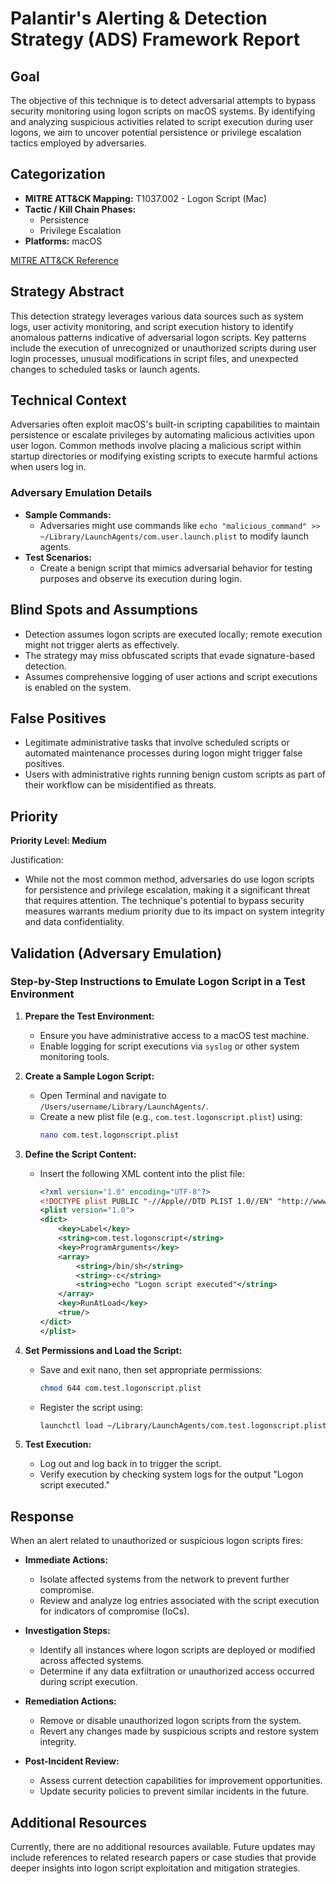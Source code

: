 # Palantir's Alerting & Detection Strategy (ADS) Framework Report

## Goal
The objective of this technique is to detect adversarial attempts to bypass security monitoring using logon scripts on macOS systems. By identifying and analyzing suspicious activities related to script execution during user logons, we aim to uncover potential persistence or privilege escalation tactics employed by adversaries.

## Categorization
- **MITRE ATT&CK Mapping:** T1037.002 - Logon Script (Mac)
- **Tactic / Kill Chain Phases:**
  - Persistence
  - Privilege Escalation
- **Platforms:** macOS

[MITRE ATT&CK Reference](https://attack.mitre.org/techniques/T1037/002)

## Strategy Abstract
This detection strategy leverages various data sources such as system logs, user activity monitoring, and script execution history to identify anomalous patterns indicative of adversarial logon scripts. Key patterns include the execution of unrecognized or unauthorized scripts during user login processes, unusual modifications in script files, and unexpected changes to scheduled tasks or launch agents.

## Technical Context
Adversaries often exploit macOS's built-in scripting capabilities to maintain persistence or escalate privileges by automating malicious activities upon user logon. Common methods involve placing a malicious script within startup directories or modifying existing scripts to execute harmful actions when users log in. 

### Adversary Emulation Details
- **Sample Commands:** 
  - Adversaries might use commands like `echo "malicious_command" >> ~/Library/LaunchAgents/com.user.launch.plist` to modify launch agents.
- **Test Scenarios:**
  - Create a benign script that mimics adversarial behavior for testing purposes and observe its execution during login.

## Blind Spots and Assumptions
- Detection assumes logon scripts are executed locally; remote execution might not trigger alerts as effectively.
- The strategy may miss obfuscated scripts that evade signature-based detection.
- Assumes comprehensive logging of user actions and script executions is enabled on the system.

## False Positives
- Legitimate administrative tasks that involve scheduled scripts or automated maintenance processes during logon might trigger false positives.
- Users with administrative rights running benign custom scripts as part of their workflow can be misidentified as threats.

## Priority
**Priority Level: Medium**

Justification:
- While not the most common method, adversaries do use logon scripts for persistence and privilege escalation, making it a significant threat that requires attention. The technique's potential to bypass security measures warrants medium priority due to its impact on system integrity and data confidentiality.

## Validation (Adversary Emulation)
### Step-by-Step Instructions to Emulate Logon Script in a Test Environment

1. **Prepare the Test Environment:**
   - Ensure you have administrative access to a macOS test machine.
   - Enable logging for script executions via `syslog` or other system monitoring tools.

2. **Create a Sample Logon Script:**
   - Open Terminal and navigate to `/Users/username/Library/LaunchAgents/`.
   - Create a new plist file (e.g., `com.test.logonscript.plist`) using:
     ```bash
     nano com.test.logonscript.plist
     ```

3. **Define the Script Content:**
   - Insert the following XML content into the plist file:
     ```xml
     <?xml version="1.0" encoding="UTF-8"?>
     <!DOCTYPE plist PUBLIC "-//Apple//DTD PLIST 1.0//EN" "http://www.apple.com/DTDs/PropertyList-1.0.dtd">
     <plist version="1.0">
     <dict>
         <key>Label</key>
         <string>com.test.logonscript</string>
         <key>ProgramArguments</key>
         <array>
             <string>/bin/sh</string>
             <string>-c</string>
             <string>echo "Logon script executed"</string>
         </array>
         <key>RunAtLoad</key>
         <true/>
     </dict>
     </plist>
     ```

4. **Set Permissions and Load the Script:**
   - Save and exit nano, then set appropriate permissions:
     ```bash
     chmod 644 com.test.logonscript.plist
     ```
   - Register the script using:
     ```bash
     launchctl load ~/Library/LaunchAgents/com.test.logonscript.plist
     ```

5. **Test Execution:**
   - Log out and log back in to trigger the script.
   - Verify execution by checking system logs for the output "Logon script executed."

## Response
When an alert related to unauthorized or suspicious logon scripts fires:
- **Immediate Actions:** 
  - Isolate affected systems from the network to prevent further compromise.
  - Review and analyze log entries associated with the script execution for indicators of compromise (IoCs).
  
- **Investigation Steps:**
  - Identify all instances where logon scripts are deployed or modified across affected systems.
  - Determine if any data exfiltration or unauthorized access occurred during script execution.

- **Remediation Actions:**
  - Remove or disable unauthorized logon scripts from the system.
  - Revert any changes made by suspicious scripts and restore system integrity.
  
- **Post-Incident Review:**
  - Assess current detection capabilities for improvement opportunities.
  - Update security policies to prevent similar incidents in the future.

## Additional Resources
Currently, there are no additional resources available. Future updates may include references to related research papers or case studies that provide deeper insights into logon script exploitation and mitigation strategies.